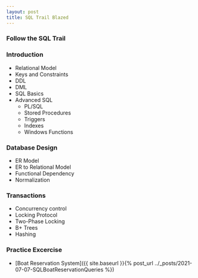 ```yaml
---
layout: post
title: SQL Trail Blazed
---
```


### Follow the SQL Trail
### Introduction
* Relational Model
* Keys and Constraints
* DDL
* DML
* SQL Basics
* Advanced SQL
  * PL/SQL
  * Stored Procedures
  * Triggers
  * Indexes
  * Windows Functions
  
### Database Design
* ER Model
* ER to Relational Model
* Functional Dependency
* Normalization

### Transactions
* Concurrency control
* Locking Protocol
* Two-Phase Locking
* B+ Trees
* Hashing

### Practice Excercise
* [Boat Reservation System]({{ site.baseurl }}{% post_url ../_posts/2021-07-07-SQLBoatReservationQueries %})

  
  


